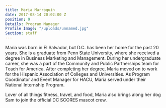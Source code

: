 ```yaml
---
title: Maria Marroquin
date: 2017-08-14 20:02:00 Z
position: 9
Details: Program Manager
Profile Image: "/uploads/unnamed.jpg"
Section: staff
---
```


Maria was born in El Salvador, but D.C. has been her home for the past 20 years. She is a graduate from Penn State University, where she received a degree in Business Marketing and Management. During her undergraduate career, she was a part of the Community and Public Partnerships team for Teach for America. After completing her degree, Maria moved on to work for the Hispanic Association of Colleges and Universities. As Program Coordinator and Event Manager for HACU, Maria served under their National Internship Program.

Lover of all things fitness, travel, and food, Maria also brings along her dog Sam to join the official DC SCORES mascot crew.